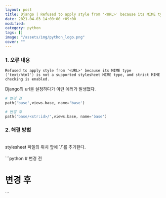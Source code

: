 ```yaml
---
layout: post
title: Django | Refused to apply style from '<URL>' because its MIME type
date: 2021-04-03 14:00:00 +09:00
modified: 
category: python
tags: []
image: "/assets/img/python_logo.png"
cover: ""
---
```


### 1. 오류 내용
```
Refused to apply style from '<URL>' because its MIME type ('text/html') is not a supported stylesheet MIME type, and strict MIME checking is enabled.
```

Django의 url을 설정하다가 이런 에러가 발생했다.<br>

```python
# 변경 전
path('base',views.base, name='base')

# 변경 후
path('base/<str:id>/',views.base, name='base')
```

### 2. 해결 방법
<br>
stylesheet 파일의 위치 앞에 `/`를 추가한다.<br>
<br>
```python
# 변경 전
<link rel="stylesheet" href="static/css/shared/style.css">

# 변경 후
<link rel="stylesheet" href="/static/css/shared/style.css">
```